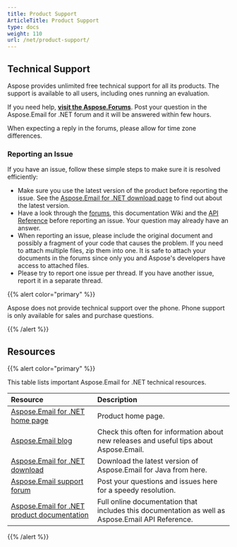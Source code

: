 ```yaml
---
title: Product Support
ArticleTitle: Product Support
type: docs
weight: 110
url: /net/product-support/
---
```


## **Technical Support**

Aspose provides unlimited free technical support for all its products. The support is available to all users, including ones running an evaluation.

If you need help, [**visit the Aspose.Forums**](https://forum.aspose.com/c/email). Post your question in the Aspose.Email for .NET forum and it will be answered within few hours.

When expecting a reply in the forums, please allow for time zone differences.
### **Reporting an Issue**
If you have an issue, follow these simple steps to make sure it is resolved efficiently:

- Make sure you use the latest version of the product before reporting the issue. See the [Aspose.Email for .NET download page](https://downloads.aspose.com/email/net) to find out about the latest version.
- Have a look through the [forums](http://www.aspose.com/community/forums/default.aspx), this documentation Wiki and the [API Reference](https://apireference.aspose.com/email/net) before reporting an issue. Your question may already have an answer.
- When reporting an issue, please include the original document and possibly a fragment of your code that causes the problem. If you need to attach multiple files, zip them into one. It is safe to attach your documents in the forums since only you and Aspose's developers have access to attached files.
- Please try to report one issue per thread. If you have another issue, report it in a separate thread.

{{% alert color="primary" %}} 

Aspose does not provide technical support over the phone. Phone support is only available for sales and purchase questions.

{{% /alert %}}

## **Resources**

{{% alert color="primary" %}} 

This table lists important Aspose.Email for .NET technical resources.

|**Resource**|**Description**|
| :- | :- |
|[Aspose.Email for .NET home page](https://products.aspose.com/email/net)|Product home page.|
|[Aspose.Email blog](https://blog.aspose.com/category/email/)|Check this often for information about new releases and useful tips about Aspose.Email.|
|[Aspose.Email for .NET download](https://downloads.aspose.com/email/net)|Download the latest version of Aspose.Email for Java from here.|
|[Aspose.Email support forum](https://forum.aspose.com/c/email/12)|Post your questions and issues here for a speedy resolution.|
|[Aspose.Email for .NET product documentation](/email/net)|Full online documentation that includes this documentation as well as Aspose.Email API Reference.|
{{% /alert %}}
